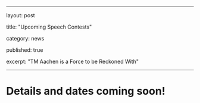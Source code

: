 
---
layout: post

title: "Upcoming Speech Contests"

category: news

published: true

excerpt: "TM Aachen is a Force to be Reckoned With"

---


# Details and dates coming soon!


